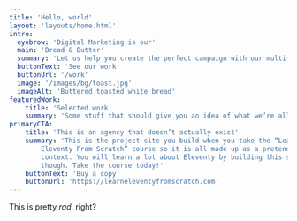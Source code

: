 ```yaml
---
title: 'Hello, world'
layout: 'layouts/home.html'
intro:
  eyebrow: 'Digital Marketing is our'
  main: 'Bread & Butter'
  summary: 'Let us help you create the perfect campaign with our multi-faceted team of talented creatives.'
  buttonText: 'See our work'
  buttonUrl: '/work'
  image: '/images/bg/toast.jpg'
  imageAlt: 'Buttered toasted white bread'
featuredWork:
    title: 'Selected work'
    summary: 'Some stuff that should give you an idea of what we’re all about.'
primaryCTA:
    title: 'This is an agency that doesn’t actually exist'
    summary: 'This is the project site you build when you take the “Learn
        Eleventy From Scratch” course so it is all made up as a pretend
        context. You will learn a lot about Eleventy by building this site
        though. Take the course today!'
    buttonText: 'Buy a copy'
    buttonUrl: 'https://learneleventyfromscratch.com'
---
```


This is pretty _rad_, right?